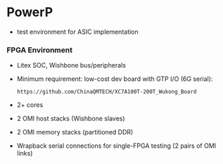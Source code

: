 # PowerP

* test environment for ASIC implementation

### FPGA Environment

* Litex SOC, Wishbone bus/peripherals

* Minimum requirement: low-cost dev board with GTP I/O (6G serial):

      https://github.com/ChinaQMTECH/XC7A100T-200T_Wukong_Board

* 2+ cores

* 2 OMI host stacks (Wishbone slaves)

* 2 OMI memory stacks (partitioned DDR)

* Wrapback serial connections for single-FPGA testing (2 pairs of OMI links)

